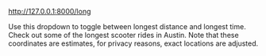 http://127.0.0.1:8000/long

Use this dropdown to toggle between longest distance and longest time. Check out some of the longest scooter rides in Austin. Note that these coordinates are estimates, for privacy reasons, exact locations are adjusted. 